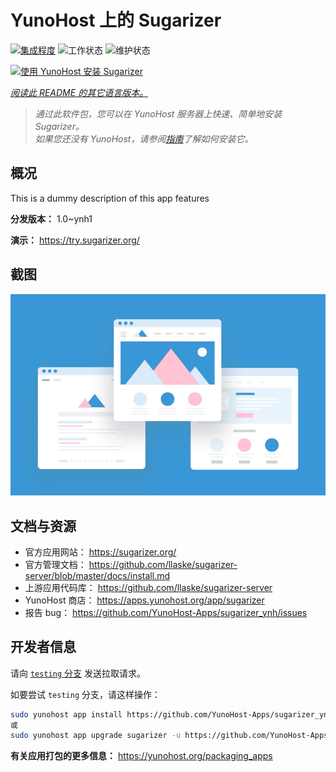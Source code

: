 <!--
注意：此 README 由 <https://github.com/YunoHost/apps/tree/master/tools/readme_generator> 自动生成
请勿手动编辑。
-->

# YunoHost 上的 Sugarizer

[![集成程度](https://dash.yunohost.org/integration/sugarizer.svg)](https://ci-apps.yunohost.org/ci/apps/sugarizer/) ![工作状态](https://ci-apps.yunohost.org/ci/badges/sugarizer.status.svg) ![维护状态](https://ci-apps.yunohost.org/ci/badges/sugarizer.maintain.svg)

[![使用 YunoHost 安装 Sugarizer](https://install-app.yunohost.org/install-with-yunohost.svg)](https://install-app.yunohost.org/?app=sugarizer)

*[阅读此 README 的其它语言版本。](./ALL_README.md)*

> *通过此软件包，您可以在 YunoHost 服务器上快速、简单地安装 Sugarizer。*  
> *如果您还没有 YunoHost，请参阅[指南](https://yunohost.org/install)了解如何安装它。*

## 概况

This is a dummy description of this app features


**分发版本：** 1.0~ynh1

**演示：** <https://try.sugarizer.org/>

## 截图

![Sugarizer 的截图](./doc/screenshots/example.jpg)

## 文档与资源

- 官方应用网站： <https://sugarizer.org/>
- 官方管理文档： <https://github.com/llaske/sugarizer-server/blob/master/docs/install.md>
- 上游应用代码库： <https://github.com/llaske/sugarizer-server>
- YunoHost 商店： <https://apps.yunohost.org/app/sugarizer>
- 报告 bug： <https://github.com/YunoHost-Apps/sugarizer_ynh/issues>

## 开发者信息

请向 [`testing` 分支](https://github.com/YunoHost-Apps/sugarizer_ynh/tree/testing) 发送拉取请求。

如要尝试 `testing` 分支，请这样操作：

```bash
sudo yunohost app install https://github.com/YunoHost-Apps/sugarizer_ynh/tree/testing --debug
或
sudo yunohost app upgrade sugarizer -u https://github.com/YunoHost-Apps/sugarizer_ynh/tree/testing --debug
```

**有关应用打包的更多信息：** <https://yunohost.org/packaging_apps>
